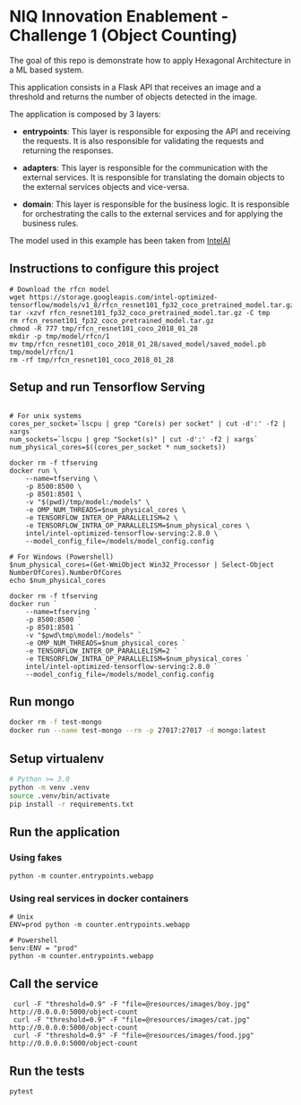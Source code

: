 # NIQ Innovation Enablement - Challenge 1 (Object Counting)

The goal of this repo is demonstrate how to apply Hexagonal Architecture in a ML based system.

This application consists in a Flask API that receives an image and a threshold and returns the number of objects detected in the image.

The application is composed by 3 layers:

- **entrypoints**: This layer is responsible for exposing the API and receiving the requests. It is also responsible for validating the requests and returning the responses.

- **adapters**: This layer is responsible for the communication with the external services. It is responsible for translating the domain objects to the external services objects and vice-versa.

- **domain**: This layer is responsible for the business logic. It is responsible for orchestrating the calls to the external services and for applying the business rules.

The model used in this example has been taken from 
[IntelAI](https://github.com/IntelAI/models/blob/master/docs/object_detection/tensorflow_serving/Tutorial.md)


## Instructions to configure this project
```
# Download the rfcn model 
wget https://storage.googleapis.com/intel-optimized-tensorflow/models/v1_8/rfcn_resnet101_fp32_coco_pretrained_model.tar.gz
tar -xzvf rfcn_resnet101_fp32_coco_pretrained_model.tar.gz -C tmp
rm rfcn_resnet101_fp32_coco_pretrained_model.tar.gz
chmod -R 777 tmp/rfcn_resnet101_coco_2018_01_28
mkdir -p tmp/model/rfcn/1
mv tmp/rfcn_resnet101_coco_2018_01_28/saved_model/saved_model.pb tmp/model/rfcn/1
rm -rf tmp/rfcn_resnet101_coco_2018_01_28
```

## Setup and run Tensorflow Serving

```

# For unix systems
cores_per_socket=`lscpu | grep "Core(s) per socket" | cut -d':' -f2 | xargs`
num_sockets=`lscpu | grep "Socket(s)" | cut -d':' -f2 | xargs`
num_physical_cores=$((cores_per_socket * num_sockets))

docker rm -f tfserving
docker run \
    --name=tfserving \
    -p 8500:8500 \
    -p 8501:8501 \
    -v "$(pwd)/tmp/model:/models" \
    -e OMP_NUM_THREADS=$num_physical_cores \
    -e TENSORFLOW_INTER_OP_PARALLELISM=2 \
    -e TENSORFLOW_INTRA_OP_PARALLELISM=$num_physical_cores \
    intel/intel-optimized-tensorflow-serving:2.8.0 \
    --model_config_file=/models/model_config.config

# For Windows (Powershell)
$num_physical_cores=(Get-WmiObject Win32_Processor | Select-Object NumberOfCores).NumberOfCores
echo $num_physical_cores

docker rm -f tfserving
docker run `
    --name=tfserving `
    -p 8500:8500 `
    -p 8501:8501 `
    -v "$pwd\tmp\model:/models" `
    -e OMP_NUM_THREADS=$num_physical_cores `
    -e TENSORFLOW_INTER_OP_PARALLELISM=2 `
    -e TENSORFLOW_INTRA_OP_PARALLELISM=$num_physical_cores `
    intel/intel-optimized-tensorflow-serving:2.8.0 `
    --model_config_file=/models/model_config.config
```


## Run mongo 

```bash
docker rm -f test-mongo
docker run --name test-mongo --rm -p 27017:27017 -d mongo:latest
```


## Setup virtualenv

```bash
# Python >= 3.0
python -m venv .venv
source .venv/bin/activate
pip install -r requirements.txt
```

## Run the application

### Using fakes
```
python -m counter.entrypoints.webapp
```

### Using real services in docker containers

```
# Unix
ENV=prod python -m counter.entrypoints.webapp

# Powershell
$env:ENV = "prod"
python -m counter.entrypoints.webapp
```

## Call the service

```shell script
 curl -F "threshold=0.9" -F "file=@resources/images/boy.jpg" http://0.0.0.0:5000/object-count
 curl -F "threshold=0.9" -F "file=@resources/images/cat.jpg" http://0.0.0.0:5000/object-count
 curl -F "threshold=0.9" -F "file=@resources/images/food.jpg" http://0.0.0.0:5000/object-count 
```

## Run the tests

```
pytest
```